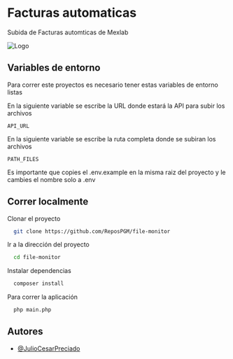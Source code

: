 # Facturas automaticas

Subida de Facturas automticas de Mexlab

![Logo](https://perspective.com.mx/img/logo.png)

## Variables de entorno

Para correr este proyectos es necesario tener estas variables de entorno listas


En la siguiente variable se escribe la URL donde estará la API para subir los archivos

`API_URL`

En la siguiente variable se escribe la ruta completa donde se subiran los archivos

`PATH_FILES`


Es importante que copies el .env.example en la misma raiz del proyecto y le cambies el nombre solo a .env


## Correr localmente

Clonar el proyecto

```bash
  git clone https://github.com/ReposPGM/file-monitor
```

Ir a la dirección del proyecto

```bash
  cd file-monitor
```

Instalar dependencias

```bash
  composer install
```

Para correr la aplicación

```bash
  php main.php
```


## Autores

- [@JulioCesarPreciado](https://www.github.com/JulioCesarPreciado)
